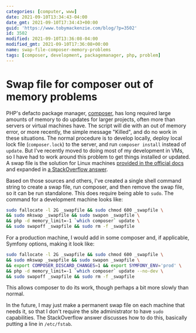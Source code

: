 ```yaml
---
categories: [computer, www]
date: 2021-09-10T13:34:43-04:00
date_gmt: 2021-09-10T17:34:43+00:00
guid: 'https://www.tobymackenzie.com/blog/?p=3502'
id: 3502
modified: 2021-09-10T13:36:08-04:00
modified_gmt: 2021-09-10T17:36:08+00:00
name: swap-file-composer-memory-problems
tags: [composer, development, packagemanager, php, problem]
---
```


Swap file for composer out of memory problems
=============================================

PHP's defacto package manager, [composer](https://getcomposer.org/), has long required large amounts of memory to do updates for larger projects, often more than servers or virtual machines have.  The script will die with an out of memory error, or more recently, the simple message "Killed", and do no work in these situations.  The normal procedure is to develop locally, deploy local lock file (`composer.lock`) to the server, and run `composer install` instead of `update`.  But I've recently moved to doing most of my development in VMs, so I have had to work around this problem to get things installed or updated.  A swap file is the solution for Linux machines [provided in the official docs](https://getcomposer.org/doc/articles/troubleshooting.md#memory-limit-errors) and expanded in [a StackOverflow answer](https://stackoverflow.com/a/34998803/1139122).

<!--more-->

Based on those sources and others, I've created a single shell command string to create a swap file, run composer, and then remove the swap file, so it can be run standalone.  This does require being able to `sudo`.  The command for a development machine looks like:

``` sh
sudo fallocate -l 2G _swapfile && sudo chmod 600 _swapfile \
&& sudo mkswap _swapfile && sudo swapon _swapfile \
&& php -d memory_limit=-1 `which composer` update \
&& sudo swapoff _swapfile && sudo rm -f _swapfile
```

For a production machine, I would add in some composer and, if applicable, Symfony options, making it look like:

``` sh
sudo fallocate -l 2G _swapfile && sudo chmod 600 _swapfile \
&& sudo mkswap _swapfile && sudo swapon _swapfile \
&& export COMPOSER_DISCARD_CHANGES=1 && export SYMFONY_ENV='prod' \
&& php -d memory_limit=-1 `which composer` update --no-dev \
&& sudo swapoff _swapfile && sudo rm -f _swapfile
```

This allows composer to do its work, though perhaps a bit more slowly than normal.

In the future, I may just make a permanent swap file on each machine that needs it, so that I don't require the site administrator to have `sudo` capabilities.  The StackOverflow answer discusses how to do this, basically putting a line in `/etc/fstab`.
